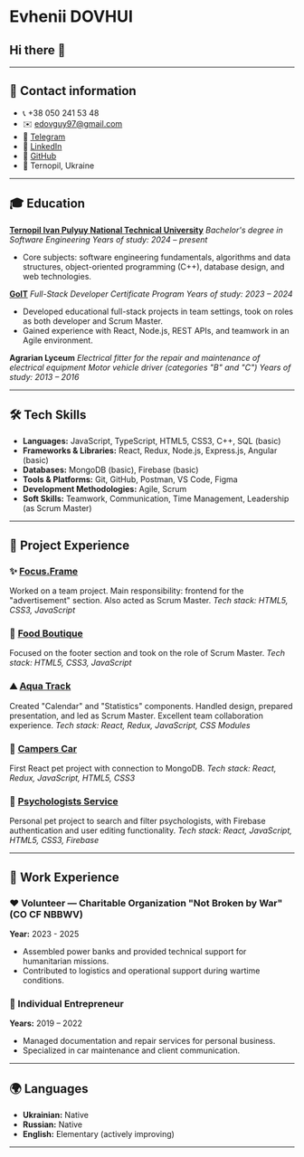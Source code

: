 # Evhenii DOVHUI

## Hi there 👋

---

## 👤 Contact information

* 📞 +38 050 241 53 48
* ✉️ [edovguy97@gmail.com](mailto:edovguy97@gmail.com)
* 📨 [Telegram](https://t.me/CanyonEvg)
* 💼 [LinkedIn](https://www.linkedin.com/in/evheniidovhui)
* 🐙 [GitHub](https://github.com/EvheniiDovhui)
* 📍 Ternopil, Ukraine

---

## 🎓 Education

**[Ternopil Ivan Pulyuy National Technical University](https://tntu.edu.ua/?p=uk/main)**
*Bachelor's degree in Software Engineering*
*Years of study: 2024 – present*

* Core subjects: software engineering fundamentals, algorithms and data structures, object-oriented programming (C++), database design, and web technologies.

**[GoIT](https://goit.global/ua/)**
*Full-Stack Developer Certificate Program*
*Years of study: 2023 – 2024*

* Developed educational full-stack projects in team settings, took on roles as both developer and Scrum Master.
* Gained experience with React, Node.js, REST APIs, and teamwork in an Agile environment.

**Agrarian Lyceum**
*Electrical fitter for the repair and maintenance of electrical equipment*
*Motor vehicle driver (categories "B" and "C")*
*Years of study: 2013 – 2016*

---



## 🛠️ Tech Skills

* **Languages:** JavaScript, TypeScript, HTML5, CSS3, C++, SQL (basic)
* **Frameworks & Libraries:** React, Redux, Node.js, Express.js, Angular (basic)
* **Databases:** MongoDB (basic), Firebase (basic)
* **Tools & Platforms:** Git, GitHub, Postman, VS Code, Figma
* **Development Methodologies:** Agile, Scrum
* **Soft Skills:** Teamwork, Communication, Time Management, Leadership (as Scrum Master)

---

## 📅 Project Experience

### ✨ [Focus.Frame](https://alexbinkovskyy.github.io/First-team-project-2023/)

Worked on a team project. Main responsibility: frontend for the "advertisement" section. Also acted as Scrum Master.
*Tech stack: HTML5, CSS3, JavaScript*

### 🍳 [Food Boutique](https://alexbinkovskyy.github.io/Second_Team-project-2023/)

Focused on the footer section and took on the role of Scrum Master.
*Tech stack: HTML5, CSS3, JavaScript*

### ⛰️ [Aqua Track](https://alexbinkovskyy.github.io/finalTeamProject/)

Created "Calendar" and "Statistics" components. Handled design, prepared presentation, and led as Scrum Master. Excellent team collaboration experience.
*Tech stack: React, Redux, JavaScript, CSS Modules*

### 🚗 [Campers Car](https://test-project02.netlify.app/catalog)

First React pet project with connection to MongoDB.
*Tech stack: React, Redux, JavaScript, HTML5, CSS3*

### 🔎 [Psychologists Service](https://psychologists.netlify.app/)

Personal pet project to search and filter psychologists, with Firebase authentication and user editing functionality.
*Tech stack: React, JavaScript, HTML5, CSS3, Firebase*

---

## 💼 Work Experience

### ♥️ Volunteer — Charitable Organization "Not Broken by War" (CO CF NBBWV)

**Year:** 2023 - 2025

* Assembled power banks and provided technical support for humanitarian missions.
* Contributed to logistics and operational support during wartime conditions.

### 📄 Individual Entrepreneur

**Years:** 2019 – 2022

* Managed documentation and repair services for personal business.
* Specialized in car maintenance and client communication.

---

## 🌍 Languages

* **Ukrainian:** Native
* **Russian:** Native
* **English:** Elementary (actively improving)

---

